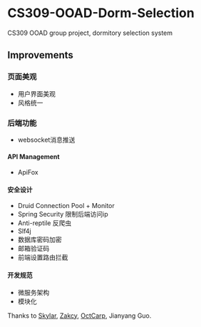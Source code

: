 # CS309-OOAD-Dorm-Selection
CS309 OOAD group project, dormitory selection system

## Improvements

### 页面美观
- 用户界面美观
- 风格统一

### 后端功能
- websocket消息推送

#### API Management
- ApiFox

#### 安全设计
- Druid Connection Pool + Monitor
- Spring Security 限制后端访问ip
- Anti-reptile 反爬虫
- Slf4j
- 数据库密码加密
- 邮箱验证码
- 前端设置路由拦截

#### 开发规范
- 微服务架构
- 模块化

Thanks to [Skylar](https://github.com/tianxunLu), [Zakcy](https://github.com/ZackyYoung), [OctCarp](https://github.com/OctCarp), Jianyang Guo.




